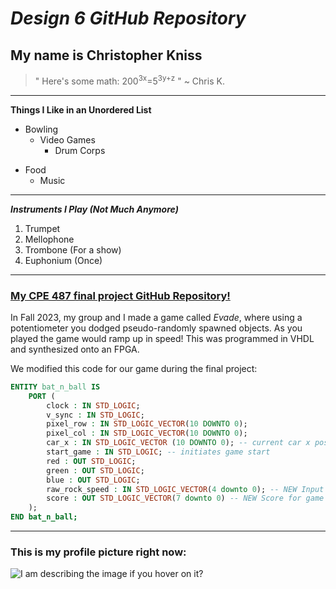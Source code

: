 # _Design 6 GitHub Repository_
## My name is Christopher Kniss
> "  Here's some math: 200<sup>3x</sup>=5<sup>3y+z</sup>  " ~ Chris K.

<hr>

**Things I Like in an Unordered List**
- Bowling
  + Video Games
    + Drum Corps
* Food
  * Music


<hr>

***Instruments I Play \(Not Much Anymore)***
1. Trumpet
2. Mellophone
3. Trombone \(For a show)
4. Euphonium \(Once)
<hr>

### [My CPE 487 final project GitHub Repository!](https://github.com/Aoli03/DSD-Final-Lab-Project) 

In Fall 2023, my group and I made a game called _Evade_, where using a potentiometer you dodged pseudo-randomly spawned objects.
As you played the game would ramp up in speed! This was programmed in VHDL and synthesized onto an FPGA.

We modified this code for our game during the final project:

```vhdl
ENTITY bat_n_ball IS
    PORT (
        clock : IN STD_LOGIC;
        v_sync : IN STD_LOGIC;
        pixel_row : IN STD_LOGIC_VECTOR(10 DOWNTO 0);
        pixel_col : IN STD_LOGIC_VECTOR(10 DOWNTO 0);
        car_x : IN STD_LOGIC_VECTOR (10 DOWNTO 0); -- current car x position
        start_game : IN STD_LOGIC; -- initiates game start
        red : OUT STD_LOGIC;
        green : OUT STD_LOGIC;
        blue : OUT STD_LOGIC;
        raw_rock_speed : IN STD_LOGIC_VECTOR(4 downto 0); -- NEW Input contains unmodified speed on range of 0 to 31
        score : OUT STD_LOGIC_VECTOR(7 downto 0) -- NEW Score for game needs to go to hexcount
    );
END bat_n_ball;
```

<hr>

### This is my profile picture right now:

![I am describing the image if you hover on it?](https://avatars.githubusercontent.com/u/82727581?v=4)
